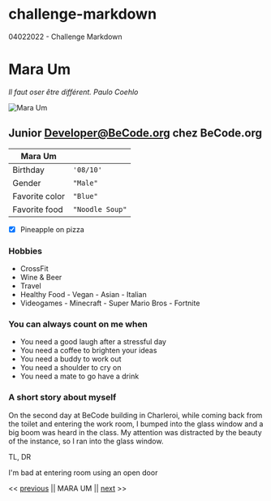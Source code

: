 # challenge-markdown
04022022 - Challenge Markdown

# Mara Um

*Il faut oser être différent. Paulo Coehlo*

![Mara Um](https://media-exp1.licdn.com/dms/image/C5603AQFXqY6_Lq3owg/profile-displayphoto-shrink_800_800/0/1599076533882?e=1649289600&v=beta&t=AGEZAfEv0K4ABDwDuH_LPQhtHZCpi-S3B8bfMn125ZU)

## Junior Developer@BeCode.org chez BeCode.org

|Mara Um| |                         
|----------------|-------------------------------|
|Birthday|`'08/10'`|
|Gender|`"Male"`|          
|Favorite color |`"Blue"`|
|Favorite food |`"Noodle Soup"`|
 
 - [X] Pineapple on pizza

### Hobbies

- CrossFit
- Wine & Beer
- Travel
- Healthy Food
        - Vegan
        - Asian
        - Italian
- Videogames
        - Minecraft
        - Super Mario Bros
        - Fortnite

### You can always count on me when

- You need a good laugh after a stressful day
- You need a coffee to brighten your ideas
- You need a buddy to work out
- You need a shoulder to cry on
- You need a mate to go have a drink

### A short story about myself

On the second day at BeCode building in Charleroi, while coming back from the toilet and entering the work room, I bumped into the glass window and a big boom was heard in the class. My attention was distracted by the beauty of the instance, so I ran into the glass window.

TL, DR

I'm bad at entering room using an open door

<< [previous](https://trello.com/c/ex5Q6Gsd/24-kevin-mayjp)  || MARA UM || [next](https://trello.com/c/2VwdXQ6b/20-matthiasjpg) >>
